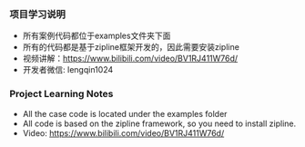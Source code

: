 
### 项目学习说明

- 所有案例代码都位于examples文件夹下面
- 所有的代码都是基于zipline框架开发的，因此需要安装zipline
- 视频讲解：https://www.bilibili.com/video/BV1RJ411W76d/
- 开发者微信: lengqin1024

### Project Learning Notes
- All the case code is located under the examples folder
- All code is based on the zipline framework, so you need to install zipline.
- Video: https://www.bilibili.com/video/BV1RJ411W76d/
